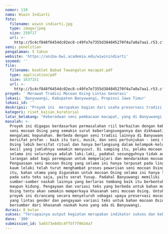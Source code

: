 ```yaml
---
nomor: 110
nama: Wiwin Indiarti
foto:
  filename: wiwin indiarti.jpg
  type: image/jpeg
  size: 250717
  url: >-
    http://5c4cf848f6454dc02ec8-c49fe7e7355d384845270f4a7a0a7aa1.r53.cf2.rackcdn.com/c56f803f-d3ea-4c20-89f2-6e39854dcf71/wiwin%20indiarti.jpg
seni: penelitian
pengalaman: 5 tahun
website: 'https://uniba-bwi.academia.edu/wiwinindiarti'
sosmed: ''
file:
  filename: booklet Babad Tawangalun macapat.pdf
  type: application/pdf
  size: 1637151
  url: >-
    http://5c4cf848f6454dc02ec8-c49fe7e7355d384845270f4a7a0a7aa1.r53.cf2.rackcdn.com/2b7de24d-9d90-40de-81f9-aadcf062d3e9/booklet%20Babad%20Tawangalun%20macapat.pdf
proyek: ' Merawat Tradisi Mocoan Osing Lintas Generasi'
lokasi: 'Banyuwangi, Kabupaten Banyuwangi, Propinsi Jawa Timur'
lokasi_id: ''
deskripsi: "Proyek ini  merupakan bagian dari usaha preservasi tradisi lisan khususnya seni pembacaan tembang macapat cengkok Osing (mocoan Osing) di Banyuwangi. Naskah yang digunakan sebagai bahan pembacaan tembang macapat adalah Babad Tawangalun,  sebuah  kronik Blambangan yang menceritakan nenek moyang keluarga para Pangeran dan Masayu (putri) Blambangan yang berkuasa di semenanjung timur Jawa  pada rentang abad 17 hingga abad 19. \r\nProyek ini  terbagi dalam tiga bentuk kegiatan yang meliputi: \r\n1. Penelitian, yang merupakan kajian atas struktur karya sastra Babad Tawangalun, rekonstruksi dan suntingan naskah berkaitan dengan ketepatan pemakaian paugeran (kaidah) tembang macapat (gatra, guru lagu, dan guru wilangan). \r\n2. Pelatihan mocoan Osing untuk perempuan dan siswa sekolah, dengan menggunakan bahan naskah rekonstruksi Babad Tawangalun hasil penelitian. \r\n3. Pagelaran pembacaan macapat (mocoan Osing) “Perempuan Membaca Babad Tawangalun”. Pagelaran ini melibatkan peserta hasil pelatihan bersama dengan seniman perempuan tradisi lintas generasi di Banyuwangi dan dikolaborasikan antara mocoan Osing, musik, dan gerak/ tari. Musik dan tari merupakan elemen pengiring pembacaan macapat dan secara kolaboratif turut memperkuat tiap fragmen kisah yang didendangkan dalam pagelaran mocoan Osing Babad Tawangalun ini.\r\n"
kategori: riset_kajian_kuratorial
latar_belakang: "Keberadaan seni pembacaan macapat, yang di Banyuwangi dikenal sebagai mocoan Osing, semakin mengalami kemunduran. Jumlah pelaku mocoan Osing di Banyuwangi kian menurun dan sebagian besar pelaku seni mocoan ini telah berusia lanjut di atas 50 tahun dan semuanya laki-laki. Seni mocoan di kalangan orang Osing juga hanya mengacu pada satu naskah saja, yaitu lontar Yusup.\r\nDemi memperkaya khasanah naskah mocoan Osing di Banyuwangi, maka saya bersama beberapa seniman dan budayawan di Banyuwangi pada bulan Desember 2017 telah melakukan uji coba awal pembacaan macapat dengan menggunakan naskah yang berbeda, Babad Tawangalun. Naskah yang dibacakan tersebut merupakan hasil rekonstruksi awal naskah induk Babad Tawangalun yang kami kerjakan dan telah disesuaikan dengan aturan metrum tembang macapat yang berlaku, agar bisa dipraktekkan dalam pembacaan tembang. \r\nMeskipun demikian, naskah Babad Tawangalun hasil rekonstruksi yang kami kerjakan tersebut masih membutuhkan banyak koreksi dan kajian lebih lanjut untuk penyempurnaannya. Demi memperluas apresiasi mocoan Osing maka dibutuhkan juga pelatihan bagi kaum muda dan perempuan untuk memperluas akses seni mocoan Osing yang lintas generasi dan gender.\r\nNaskah Babad Tawangalun hasil rekonstruksi awal saya lampirkan dalam form isian “Contoh Karya” yang diunggah pada pengajuan rancangan proyek ini. "
masalah: >-
  Proyek ini digagas berdasarkan permasalahan riil berkaitan dengan keberadaan
  seni mocoan Osing yang semakin surut keberlangsungannya dan dikhawatirkan akan
  mengalami kepunahan. Berbeda dengan seni tradisi lainnya di Banyuwangi yang
  bersifat profan - baik itu tari, musik, dan seni pertunjukan - seni mocoan
  Osing lebih bersifat ritual dan hanya berlangsung dalam kelompok-kelompok
  kecil yang jumlahnya semakin menyusut. Di samping itu, pelaku mocoan Osing
  selama ini seluruhnya adalah laki-laki, padahal sesungguhnya tidak ada
  larangan adat bagi perempuan untuk mempelajari dan mendaraskan mocoan Osing.
  Penguasaan seni mocoan Osing yang selama ini hanya terpusat pada lingkaran
  kaum lelaki telah turut menghambat proses pewarisan seni mocoan Osing. Selain
  itu, bahan utama yang digunakan untuk mocoan Osing selama ini hanya terbatas
  pada satu teks saja, yaitu serat Yusup. Padahal Banyuwangi memiliki
  sumber-sumber naskah lainnya yang berlaras tembang baik itu berbentuk babad
  maupun kidung. Pengayaan dan variasi teks yang berbeda untuk bahan mocoan
  Osing tentu akan semakin memperkaya khasanah seni mocoan Osing. Untuk itulah
  proyek ini dirancang secara menyeluruh sebagai upaya preservasi mocoan Osing
  yang lintas gender dan pengayaan variasi teks untuk bahan mocoan Osing yang
  bersumber dari khasanah naskah kuno yang ada di Banyuwangi.
durasi: 8 bulan
sukses: "Tercapainya output kegiatan merupakan indikator sukses dan keberhasilan dari proyek ini, yang meliputi:\r\n1.\tTerbitnya buku hasil penelitian tentang Babad Tawangalun yang berisi kajian sastra atas Babad Tawangalun disertai dengan hasil rekonstruksi dan suntingan naskah Babad Tawangalun untuk pembacaan tembang , terjemahan tembang Babad Tawangalun dalam Bahasa Indonesia, dan notasi tembang Babad Tawangalun. Buku ini sekaligus menjadi bahan untuk pelatihan pembacaan macapat (mocoan Osing) Babad Tawangalun yang disertai modul/ materi pelatihan  mocoan Osing yang bisa digunakan secara berkelanjutan.\r\n2.\tTerselenggaranya pelatihan mocoan Osing Babad Tawangalun, utamanya untuk perempuan, sehingga membuka akses bagi perempuan untuk belajar mocoan Osing dan membentuk kelompok mocoan Osing perempuan di Banyuwangi. Pelatihan mocoan Osing ini menggunakan naskah Babad Tawangalun hasil penelitian dan melibatkan siswa sekolah-sekolah di Banyuwangi sebagai bentuk transmisi seni mocoan Osing lintas generasi.\r\n3.\tTerselenggaranya pagelaran mocoan Osing “Perempuan Membaca Babad Tawangalun”. Mocoan Osing ini ditampilkan ke publik dengan konsep pertunjukan yang melibatkan peserta hasil pelatihan bersama dengan seniman perempuan tradisi lintas generasi di Banyuwangi dan dikolaborasikan antara mocoan Osing, musik, dan gerak/ tari. Musik dan gerak/ tari merupakan elemen pengiring mocoan Osing dan secara kolaboratif turut memperkuat tiap fragmen kisah yang didendangkan dalam pagelaran mocoan Osing Babad Tawangalun ini.\r\n"
dana: '300'
submission_id: 5a6573e845c4ff5f7f0634a7
---
```

